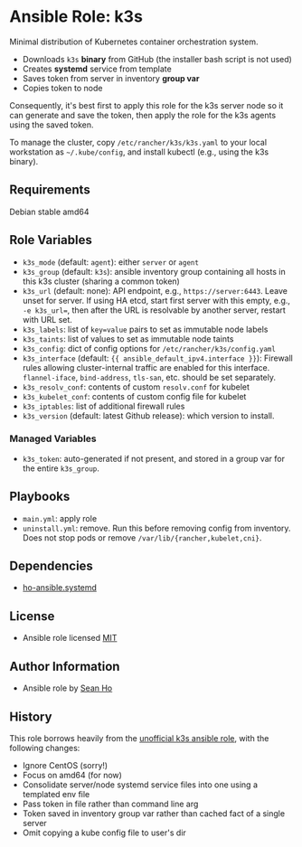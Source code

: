 # Ansible Role: k3s
Minimal distribution of Kubernetes container orchestration system.

+ Downloads `k3s` **binary** from GitHub
  (the installer bash script is not used)
+ Creates **systemd** service from template
+ Saves token from server in inventory **group var**
+ Copies token to node

Consequently, it's best first to apply this role for the k3s server node
so it can generate and save the token, then apply the role for the k3s 
agents using the saved token.

To manage the cluster, copy `/etc/rancher/k3s/k3s.yaml` to your local
workstation as `~/.kube/config`, and install kubectl (e.g., using the
k3s binary).

## Requirements
Debian stable amd64

## Role Variables
+ `k3s_mode` (default: `agent`): either `server` or `agent`
+ `k3s_group` (default: `k3s`): ansible inventory group
  containing all hosts in this k3s cluster (sharing a common token)
+ `k3s_url` (default: none): API endpoint, e.g., `https://server:6443`.
  Leave unset for server.
  If using HA etcd, start first server with this empty, e.g., `-e k3s_url=`,
  then after the URL is resolvable by another server, restart with URL set.
+ `k3s_labels`: list of `key=value` pairs to set as immutable node labels
+ `k3s_taints`: list of values to set as immutable node taints
+ `k3s_config`: dict of config options for `/etc/rancher/k3s/config.yaml`
+ `k3s_interface` (default: `{{ ansible_default_ipv4.interface }}`): 
  Firewall rules allowing cluster-internal traffic are enabled for this 
  interface.
  `flannel-iface`, `bind-address`, `tls-san`, etc. should be set separately.
+ `k3s_resolv_conf`: contents of custom `resolv.conf` for kubelet
+ `k3s_kubelet_conf`: contents of custom config file for kubelet
+ `k3s_iptables`: list of additional firewall rules
+ `k3s_version` (default: latest Github release): which version to install.

### Managed Variables
+ `k3s_token`: auto-generated if not present, and stored in a group var
  for the entire `k3s_group`.

## Playbooks
+ `main.yml`: apply role
+ `uninstall.yml`: remove. Run this before removing config from inventory.
  Does not stop pods or remove `/var/lib/{rancher,kubelet,cni}`.

## Dependencies
+ [ho-ansible.systemd](https://github.com/ho-ansible/systemd)

## License
+ Ansible role licensed [MIT](LICENSE)

## Author Information
+ Ansible role by [Sean Ho](https://github.com/ho-ansible/)

## History
This role borrows heavily from the [unofficial k3s ansible role](https://github.com/rancher/k3s/tree/master/contrib/ansible),
with the following changes:
+ Ignore CentOS (sorry!)
+ Focus on amd64 (for now)
+ Consolidate server/node systemd service files into one using a templated env file
+ Pass token in file rather than command line arg
+ Token saved in inventory group var rather than cached fact of a single server
+ Omit copying a kube config file to user's dir

